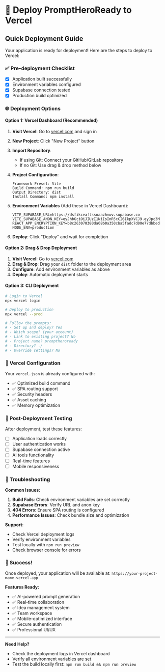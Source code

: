 # 🚀 Deploy PromptHeroReady to Vercel

## Quick Deployment Guide

Your application is ready for deployment! Here are the steps to deploy to Vercel:

### ✅ Pre-deployment Checklist
- [x] Application built successfully
- [x] Environment variables configured
- [x] Supabase connection tested
- [x] Production build optimized

### 🌐 Deployment Options

#### Option 1: Vercel Dashboard (Recommended)

1. **Visit Vercel**: Go to [vercel.com](https://vercel.com) and sign in
2. **New Project**: Click "New Project" button
3. **Import Repository**: 
   - If using Git: Connect your GitHub/GitLab repository
   - If no Git: Use drag & drop method below

4. **Project Configuration**:
   ```
   Framework Preset: Vite
   Build Command: npm run build
   Output Directory: dist
   Install Command: npm install
   ```

5. **Environment Variables** (Add these in Vercel Dashboard):
   ```
   VITE_SUPABASE_URL=https://dsfikceaftssoaazhvwv.supabase.co
   VITE_SUPABASE_ANON_KEY=eyJhbGciOiJIUzI1NiIsInR5cCI6IkpXVCJ9.eyJpc3MiOiJzdXBhYmFzZSIsInJlZiI6ImRzZmlrY2VhZnRzc29hYXpodnd2Iiwicm9sZSI6ImFub24iLCJpYXQiOjE3NDg2MTM2NzYsImV4cCI6MjA2NDE4OTY3Nn0.TVtwI2INheLjdnwnaZNM0tLuz9URmGZ4MHbH2Akb3fA
   REACT_APP_ENCRYPTION_KEY=b8c263070380da68b0a350cba5fadc7d00e77dbbed0cfce1c70a919088025dc3
   NODE_ENV=production
   ```

6. **Deploy**: Click "Deploy" and wait for completion

#### Option 2: Drag & Drop Deployment

1. **Visit Vercel**: Go to [vercel.com](https://vercel.com)
2. **Drag & Drop**: Drag your `dist` folder to the deployment area
3. **Configure**: Add environment variables as above
4. **Deploy**: Automatic deployment starts

#### Option 3: CLI Deployment

```bash
# Login to Vercel
npx vercel login

# Deploy to production
npx vercel --prod

# Follow the prompts:
# - Set up and deploy? Yes
# - Which scope? (your account)
# - Link to existing project? No
# - Project name? promptheroready
# - Directory? ./
# - Override settings? No
```

### 🔧 Vercel Configuration

Your `vercel.json` is already configured with:
- ✅ Optimized build command
- ✅ SPA routing support
- ✅ Security headers
- ✅ Asset caching
- ✅ Memory optimization

### 🧪 Post-Deployment Testing

After deployment, test these features:
- [ ] Application loads correctly
- [ ] User authentication works
- [ ] Supabase connection active
- [ ] AI tools functionality
- [ ] Real-time features
- [ ] Mobile responsiveness

### 🚨 Troubleshooting

**Common Issues:**
1. **Build Fails**: Check environment variables are set correctly
2. **Supabase Errors**: Verify URL and anon key
3. **404 Errors**: Ensure SPA routing is configured
4. **Performance Issues**: Check bundle size and optimization

**Support:**
- Check Vercel deployment logs
- Verify environment variables
- Test locally with `npm run preview`
- Check browser console for errors

### 🎉 Success!

Once deployed, your application will be available at:
`https://your-project-name.vercel.app`

**Features Ready:**
- ✅ AI-powered prompt generation
- ✅ Real-time collaboration
- ✅ Idea management system
- ✅ Team workspace
- ✅ Mobile-optimized interface
- ✅ Secure authentication
- ✅ Professional UI/UX

---

**Need Help?** 
- Check the deployment logs in Vercel dashboard
- Verify all environment variables are set
- Test the build locally first: `npm run build && npm run preview`
